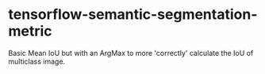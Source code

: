 # tensorflow-semantic-segmentation-metric

Basic Mean IoU but with an ArgMax to more 'correctly' calculate the IoU of multiclass image.
